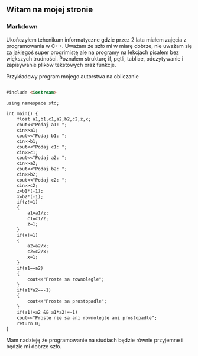 ## Witam na mojej stronie



### Markdown

Ukończyłem tehcnikum informatyczne gdzie przez 2 lata miałem zajęcia z programowania w C++. Uważam że szło mi w miarę dobrze, nie uważam się za jakiegoś super progrimistę ale na programy na lekcjach pisałem bez większych trudności. Poznałem strukturę if, pętli, tablice, odczytywanie i zapisywanie plików tekstowych oraz funkcje.

Przykładowy program mojego autorstwa na obliczanie 
```markdown

#include <iostream>

using namespace std;

int main() {
	float a1,b1,c1,a2,b2,c2,z,x;
	cout<<"Podaj a1: ";
	cin>>a1;
	cout<<"Podaj b1: ";
	cin>>b1;
	cout<<"Podaj c1: ";
	cin>>c1;
	cout<<"Podaj a2: ";
	cin>>a2;
	cout<<"Podaj b2: ";
	cin>>b2;
	cout<<"Podaj c2: ";
	cin>>c2;
	z=b1*(-1);
	x=b2*(-1);
	if(z!=1)
	{
		a1=a1/z;
		c1=c1/z;
		z=1;
	}
	if(x!=1)
	{
		a2=a2/x;
		c2=c2/x;
		x=1;
	}
	if(a1==a2)
	{
		cout<<"Proste sa rownolegle";
	}
	if(a1*a2==-1)
	{
		cout<<"Proste sa prostopadle";
	}
	if(a1!=a2 && a1*a2!=-1)
	cout<<"Proste nie sa ani rownolegle ani prostopadle";
	return 0;
}
```

Mam nadzieję że programowanie na studiach będzie równie przyjemne i będzie mi dobrze szło.
